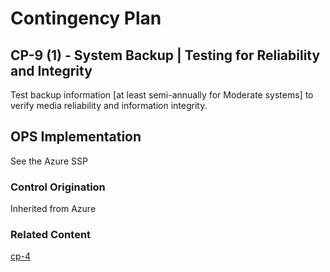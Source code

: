 # Contingency Plan
## CP-9 (1) - System Backup | Testing for Reliability and Integrity

Test backup information [at least semi-annually for Moderate systems] to verify media reliability and information integrity.

## OPS Implementation

See the Azure SSP

### Control Origination

Inherited from Azure

### Related Content

[cp-4](../cp-04/index.md)

